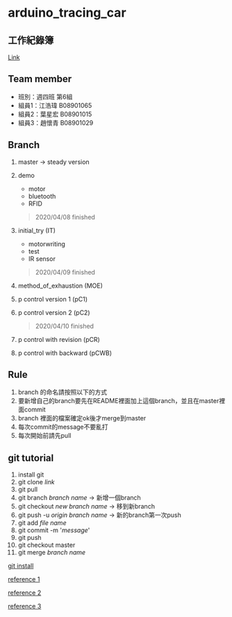 # arduino_tracing_car

## 工作紀錄簿 

[Link](https://hackmd.io/@V1btMSjkRvKEsMbF1F9Cdg/Sk1B_CtII)  

## Team member

* 班別：週四班 第6組
* 組員1：江浩瑋 B08901065
* 組員2：葉星宏 B08901015
* 組員3：趙懷青 B08901029

## Branch

1. master -> steady version

2. demo
    * motor
    * bluetooth
    * RFID
    >  2020/04/08 finished

3. initial_try (IT)
    * motorwriting
    * test
    * IR sensor
    > 2020/04/09 finished

4. method_of_exhaustion (MOE)

5. p control version 1 (pC1)

6. p control version 2 (pC2)
    > 2020/04/10 finished

7. p control with revision (pCR)

8. p control with backward (pCWB)

## Rule

1. branch 的命名請按照以下的方式
2. 要新增自己的branch要先在README裡面加上這個branch，並且在master裡面commit
3. branch 裡面的檔案確定ok後才merge到master
4. 每次commit的message不要亂打
5. 每次開始前請先pull

## git tutorial

1. install git
2. git clone *link*
3. git pull
4. git branch *branch name* -> 新增一個branch
5. git checkout *new branch name* -> 移到新branch
6. git push -u *origin* *branch name* -> 新的branch第一次push
7. git add *file name*
8. git commit -m '*message*'
9. git push
10. git checkout master
11. git merge *branch name*

[git install](https://git-scm.com/)

[reference 1](https://progressbar.tw/posts/1)

[reference 2](https://blog.techbridge.cc/2018/01/17/learning-programming-and-coding-with-python-git-and-github-tutorial/)

[reference 3](https://tw.alphacamp.co/blog/git-github-version-control-guide)

